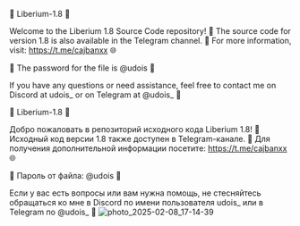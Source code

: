 🎉 Liberium-1.8 🎉

Welcome to the Liberium 1.8 Source Code repository! 📂 The source code for version 1.8 is also available in the Telegram channel. 📱 For more information, visit: https://t.me/cajbanxx 🌐

🔑 The password for the file is @udois 🔑

If you have any questions or need assistance, feel free to contact me on Discord at udois_ or on Telegram at @udois_ 💬

🎉 Liberium-1.8 🎉

Добро пожаловать в репозиторий исходного кода Liberium 1.8! 📂 Исходный код версии 1.8 также доступен в Telegram-канале. 📱 Для получения дополнительной информации посетите: https://t.me/cajbanxx 🌐

🔑 Пароль от файла: @udois 🔑

Если у вас есть вопросы или вам нужна помощь, не стесняйтесь обращаться ко мне в Discord по имени пользователя udois_ или в Telegram по @udois_ 💬
![photo_2025-02-08_17-14-39](https://github.com/user-attachments/assets/e53c7a8a-a1c7-4ba9-8caf-b41a6785626c)
